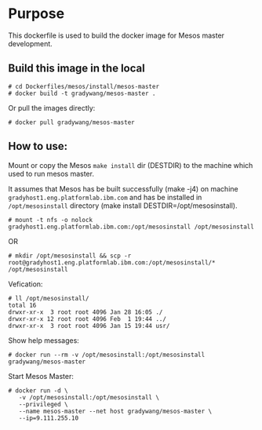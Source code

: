 # Purpose

This dockerfile is used to build the docker image for Mesos master development.

## Build this image in the local

```
# cd Dockerfiles/mesos/install/mesos-master
# docker build -t gradywang/mesos-master .
```

Or pull the images directly:

```
# docker pull gradywang/mesos-master
```

## How to use:

Mount or copy the Mesos `make install` dir (DESTDIR) to the machine which used to run mesos master.

It assumes that Mesos has be built successfully (make -j4) on machine `gradyhost1.eng.platformlab.ibm.com` and has be installed in `/opt/mesosinstall` directory (make install DESTDIR=/opt/mesosinstall).
```
# mount -t nfs -o nolock gradyhost1.eng.platformlab.ibm.com:/opt/mesosinstall /opt/mesosinstall
```
OR
```
# mkdir /opt/mesosinstall && scp -r root@gradyhost1.eng.platformlab.ibm.com:/opt/mesosinstall/* /opt/mesosinstall
```
Vefication:
```
# ll /opt/mesosinstall/
total 16
drwxr-xr-x  3 root root 4096 Jan 28 16:05 ./
drwxr-xr-x 12 root root 4096 Feb  1 19:44 ../
drwxr-xr-x  3 root root 4096 Jan 15 19:44 usr/
```

Show help messages:

```
# docker run --rm -v /opt/mesosinstall:/opt/mesosinstall gradywang/mesos-master
```

Start Mesos Master:
```
# docker run -d \
   -v /opt/mesosinstall:/opt/mesosinstall \
   --privileged \
   --name mesos-master --net host gradywang/mesos-master \
   --ip=9.111.255.10
```
